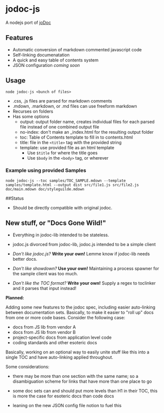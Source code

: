 # jodoc-js

A nodejs port of [joDoc](https://github.com/davebalmer/joDoc)

## Features

- Automatic conversion of markdown commented javascript code
- Self-linking documenatation
- A quick and easy table of contents system
- JSON configuration _coming soon_

## Usage

    node jodoc-js <bunch of files>

- .css, .js files are parsed for markdown comments
- .mdown, .markdown, or .md files can use freeform markdown
- Recurses on folders
- Has some options
  - output: output folder name, creates individual files for each parsed file instead of one combined output file
  - no-index: don't make an _index.html for the resulting output folder
  - toc: Table of Contents template to fill in to contents.html
  - title: file in the `<title>` tag with the provided string
  - template: use provided file as an html template
    - Use `$title` for where the title goes
    - Use `$body` in the `<body>` tag, or wherever

### Example using provided Samples
   
    node jodoc-js --toc samples/TOC_SAMPLE.mdown --template samples/template.html --output dist src/file1.js src/file2.js doc/main.mdown doc/styleguilde.mdown

##Status

- Should be directly compatible with original jodoc.

## New stuff, or "Docs Gone Wild!"

- Everything in jodoc-lib intended to be stateless.

- jodoc.js divorced from jodoc-lib, jodoc.js intended to be a simple client

- _Don't like jodoc.js?_ __Write your own!__ Lemme know if jodoc-lib needs better docs.

- _Don't like showdown?_ __Use your own!__ Maintaining a process spawner for the sample client was too much.

- _Don't like the TOC format?_ __Write your own!__ Supply a regex to toclinker and it parses that input instead!

__Planned:__

Adding some new features to the jodoc spec, including easier auto-linking
between documentation sets. Basically, to make it easier to "roll up" docs
from one or more code bases. Consider the following case:

- docs from JS lib from vendor A
- docs from JS lib from vendor B
- project-specific docs from application level code
- coding standards and other esoteric docs

Basically, working on an optional way to easily unite stuff like this into
a single TOC and have auto-linking applied throughout.

Some considerations:

- there may be more than one section with the same name; so a disambiguation
  scheme for links that have more than one place to go

- some doc sets can and should put more levels than H1 in their TOC, this is
  more the case for esoteric docs than code docs

- leaning on the new JSON config file notion to fuel this

